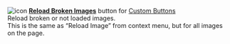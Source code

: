 ![icon](https://raw.github.com/Infocatcher/Custom_Buttons/master/Reload_Broken_Images/icon.png)&nbsp;<a href="https://infocatcher.github.io/Custom_Buttons/install/reloadBrokenImages.html"><strong>Reload Broken Images</strong></a> button for [Custom Buttons](https://addons.mozilla.org/addon/custom-buttons/)
<br>Reload broken or not loaded images.
<br>This is the same as “Reload Image” from context menu, but for all images on the page.